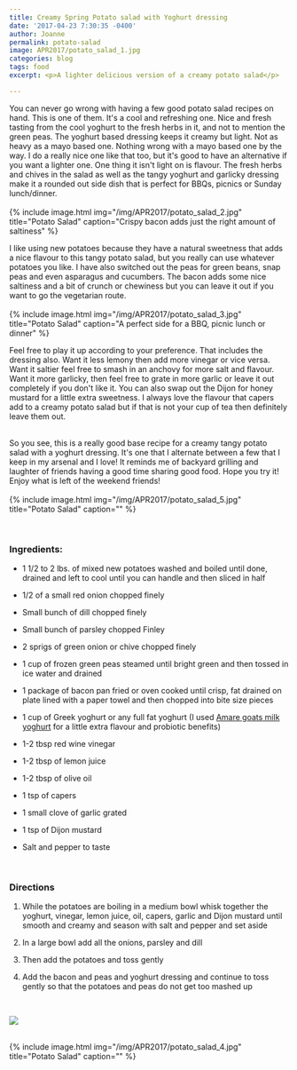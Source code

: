 ```yaml
---
title: Creamy Spring Potato salad with Yoghurt dressing
date: '2017-04-23 7:30:35 -0400'
author: Joanne
permalink: potato-salad
image: APR2017/potato_salad_1.jpg
categories: blog
tags: food
excerpt: <p>A lighter delicious version of a creamy potato salad</p>

---
```


You can never go wrong with having a few good potato salad recipes on hand. This is one of them.  It's a cool and refreshing one.  Nice and fresh tasting from the cool yoghurt to the fresh herbs in it, and not to mention the green peas. The yoghurt based dressing keeps it creamy but light. Not as heavy as a mayo based one.  Nothing wrong with a mayo based one by the way. I do a really nice one like that too, but it's good to have an alternative if you want a lighter one. One thing it isn't light on is flavour. The fresh herbs and chives in the salad as well as the tangy yoghurt and garlicky dressing make it a rounded out side dish that is perfect for BBQs, picnics or Sunday lunch/dinner.  
<br>
{% include image.html
            img="/img/APR2017/potato_salad_2.jpg"
            title="Potato Salad"
            caption="Crispy bacon adds just the right amount of saltiness" %}

I like using new potatoes because they have a natural sweetness that adds a nice flavour to this tangy potato salad, but you really can use whatever potatoes you like. I have also switched out the peas for green beans, snap peas and even asparagus and cucumbers. The bacon adds some nice saltiness and a bit of crunch or chewiness but you can leave it out if you want to go the vegetarian route.
<br>
<br>
{% include image.html
            img="/img/APR2017/potato_salad_3.jpg"
            title="Potato Salad"
            caption="A perfect side for a BBQ, picnic lunch or dinner" %}

Feel free to play it up according to your preference. That includes the dressing also. Want it less lemony then add more vinegar or vice versa. Want it saltier feel free to smash in an anchovy for more salt and flavour.  Want it more garlicky, then feel free to grate in more garlic or leave it out completely if you don't like it.  You can also swap out the Dijon for honey mustard for a little extra sweetness. I always love the flavour that capers add to a creamy potato salad but if that is not your cup of tea then definitely leave them out.  
<br>

So you see, this is a really good base recipe for a creamy tangy potato salad with a yoghurt dressing.  It's one that I alternate between a few that I keep in my arsenal and I love! It reminds me of backyard grilling and laughter of friends having a good time sharing good food. Hope you try it! Enjoy what is left of the weekend friends!
<br>
<br>
{% include image.html
            img="/img/APR2017/potato_salad_5.jpg"
            title="Potato Salad"
            caption="" %}

<br>

### Ingredients:

* 1 1/2 to 2 lbs. of mixed new potatoes washed and boiled until done, drained and left to cool until you can handle and then sliced in half

* 1/2 of a small red onion chopped finely

* Small bunch of dill chopped finely

* Small bunch of parsley chopped Finley

* 2 sprigs of green onion or chive chopped finely

* 1 cup of frozen green peas steamed until bright green and then tossed in ice water and drained

* 1 package of bacon pan fried or oven cooked until crisp, fat drained on plate lined with a paper towel and then chopped into bite size pieces

* 1 cup of Greek yoghurt or any full fat yoghurt (I used <span class="highlight">[Amare goats milk yoghurt](http://www.amareprobiotics.com)</span> for a little extra flavour and probiotic benefits)

* 1-2 tbsp red wine vinegar

* 1-2 tbsp of lemon juice

* 1-2 tbsp of olive oil

* 1 tsp of capers

* 1 small clove of garlic grated

* 1 tsp of Dijon mustard

* Salt and pepper to taste
<br>


### Directions

1. While the potatoes are boiling in a medium bowl whisk together the yoghurt, vinegar, lemon juice, oil, capers, garlic and Dijon mustard until smooth and creamy and season with salt and pepper and set aside

1. In a large bowl add all the onions, parsley and dill

1. Then add the potatoes and toss gently

1. Add the bacon and peas and yoghurt dressing and continue to toss gently so that the potatoes and peas do not get too mashed up


<br>
<p class="apple__news__logo"><a href="https://apple.news/TKVtoVhGUQSuiufA4bqI-gg"><img src="{{ basesite.url }}/img/apple_news.svg" /></a></p>


<br>
{% include image.html
            img="/img/APR2017/potato_salad_4.jpg"
            title="Potato Salad"
            caption="" %}
